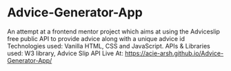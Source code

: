 # Advice-Generator-App
An attempt at a frontend mentor project which aims at using the Adviceslip free public API to provide advice along with a unique advice id
Technologies used: Vanilla HTML, CSS and JavaScript.
APIs & Libraries used: W3 library, Advice Slip API
Live At: https://acie-arsh.github.io/Advice-Generator-App/
